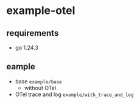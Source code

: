 # example-otel

## requirements

- go 1.24.3

## eample

- base `example/base`
  - without OTel
- OTel trace and log `example/with_trace_and_log`
